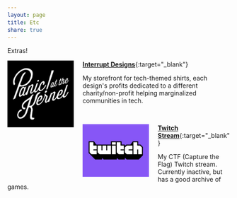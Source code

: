 ```yaml
---
layout: page
title: Etc
share: true
---
```

Extras!


<a href="https://interruptdesigns.threadless.com/" target="blank"><img src="/images/panic.png" alt="Panic! at the Kernel design." width="150px" style="float:left;margin-right:20px"></a>

[**Interrupt Designs**](https://interruptdesigns.threadless.com/){:target="_blank"}

My storefront for tech-themed shirts, each design's profits dedicated to a different charity/non-profit helping marginalized communities in tech.

<br>

<a href="https://www.twitch.tv/bletchleypunk" target="blank"><img src="/images/twitchlogo.png" alt="Twitch logo" width="150px" style="float:left;margin-right:20px"></a>

[**Twitch Stream**](https://www.twitch.tv/bletchleypunk){:target="_blank"}

My CTF (Capture the Flag) Twitch stream. Currently inactive, but has a good archive of games.
